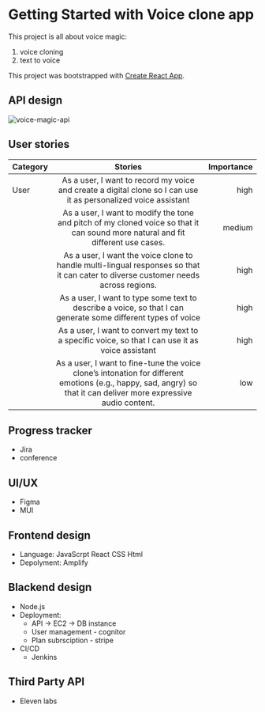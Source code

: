 # Getting Started with Voice clone app

This project is all about voice magic:
1.  voice cloning
2.  text to voice
   
This project was bootstrapped with [Create React App](https://github.com/facebook/create-react-app).

## API design
![voice-magic-api](https://github.com/user-attachments/assets/26a74006-8c6f-41c1-a785-4835493583bb)

## User stories
| Category        | Stories           | Importance  |
| ------------- |:-------------:| -----:|
| User    | As a user, I want to record my voice and create a digital clone so I can use it as personalized voice assistant  | high |
|      | As a user, I want to modify the tone and pitch of my cloned voice so that it can sound more natural and fit different use cases.      |  medium |
|  | As a user, I want the voice clone to handle multi-lingual responses so that it can cater to diverse customer needs across regions.    |    high |
|  | As a user, I want to type some text to describe a voice, so that I can generate some different types of voice    |    high |
|  | As a user, I want to convert my text to a specific voice, so that I can use it as voice assistant    |    high |
|  | As a user, I want to fine-tune the voice clone’s intonation for different emotions (e.g., happy, sad, angry) so that it can deliver more expressive audio content.   |    low |

## Progress tracker
- Jira
- conference

## UI/UX
- Figma
- MUI


## Frontend design
- Language: JavaScrpt React CSS Html
- Depolyment: Amplify


## Blackend design
- Node.js
- Deployment: 
   - API -> EC2 -> DB instance
   - User management - cognitor
   - Plan subrsciption - stripe
- CI/CD
  - Jenkins

## Third Party API
- Eleven labs
